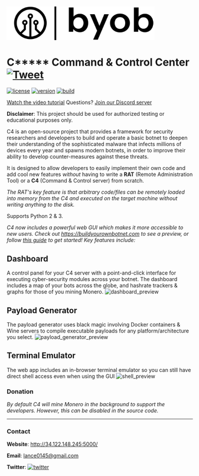 <img src="https://raw.githubusercontent.com/malwaredllc/byob/master/byob/static/byob_logo_email-black.png" width="400px"></img>
# C***** Command & Control Center [![Tweet](https://img.shields.io/twitter/url/http/shields.io.svg?style=social)](https://twitter.com/intent/tweet?text=BYOB%20(Build%20Your%20Own%20Botnet)&url=https://github.com/malwaredllc/byob&via=malwaredllc&hashtags=botnet,python,infosec,github)
[![license](https://img.shields.io/badge/license-GPL-brightgreen.svg)](https://github.com/malwaredllc/byob/blob/master/LICENSE)
[![version](https://img.shields.io/badge/version-1.0-lightgrey.svg)](https://github.com/malwaredllc/byob)
[![build](https://img.shields.io/travis/com/malwaredllc/byob/master.svg)](https://travis-ci.com/malwaredllc/byob.svg?branch=master)


[Watch the video tutorial](https://www.youtube.com/watch?v=XCI9tcDVOMc)
Questions? [Join our Discord server](https://discord.com/channels/709150520446550097/709150520929026241)

__Disclaimer__: This project should be used for authorized testing or educational purposes only.

C4 is an open-source project that provides a framework for security researchers and developers 
to build and operate a basic botnet to deepen their understanding of the sophisticated malware 
that infects millions of devices every year and spawns modern botnets, in order to improve their 
ability to develop counter-measures against these threats. 

It is designed to allow developers to easily implement their own code and add cool new
features *without* having to write a **RAT** (Remote Administration Tool) or a
**C4** (Command & Control server) from scratch.

*The RAT's key feature is that arbitrary code/files can be remotely loaded into memory
from the C4 and executed on the target machine without writing anything to the disk.*

Supports Python 2 & 3.

*C4 now includes a powerful web GUI which makes it more accessible to new users. Check out https://buildyourownbotnet.com to see a preview, or follow [this guide](https://github.com/malwaredllc/byob/wiki) to get started! Key features include:*

## Dashboard
A control panel for your C4 server with a point-and-click interface for executing cyber-security modules across your botnet. The dashboard includes a map of your bots across the globe, and hashrate trackers & graphs for those of you mining Monero.
![dashboard_preview](https://github.com/malwaredllc/byob-app-local/blob/master/buildyourownbotnet/assets/images/previews/preview-dashboard.png)

## Payload Generator
The payload generator uses black magic involving Docker containers & Wine servers to compile executable payloads for any platform/architecture you select.
![payload_generator_preview](https://github.com/malwaredllc/byob-app-local/blob/master/buildyourownbotnet/assets/images/previews/preview-payloads2.png)

## Terminal Emulator
The web app includes an in-browser terminal emulator so you can still have direct shell access even when using the GUI
![shell_preview](https://github.com/malwaredllc/C4-app-local/blob/master/buildyourownbotnet/assets/images/previews/preview-shell2.png)


### Donation

*By default C4 will mine Monero in the background to support the developers. However, this can be disabled in the source code.*
________________________________________________________________________________________________

### Contact

__Website__: http://34.122.148.245:5000/

__Email__: lance0145@gmail.com

__Twitter__: [![twitter](https://img.shields.io/twitter/url/http/shields.io.svg?style=social)](https://twitter.com/malwaredllc)
